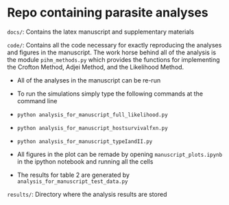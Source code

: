 # Repo containing parasite analyses

`docs/`: Contains the latex manuscript and supplementary materials

`code/`: Contains all the code necessary for exactly reproducing the 
analyses and figures in the manuscript. The work horse behind all of the analysis is the module `pihm_methods.py` which provides the functions for implementing the Crofton Method, Adjei Method, and the Likelihood Method. 

- All of the analyses in the manuscript can be re-run

- To run the simulations simply type the following commands at the command line

- `python analysis_for_manuscript_full_likelihood.py`

- `python analysis_for_manuscript_hostsurvivalfxn.py`

- `python analysis_for_manuscript_typeIandII.py`

- All figures in the plot can be remade by opening `manuscript_plots.ipynb` in the ipython notebook and running all the cells

- The results for table 2 are generated by `analysis_for_manuscript_test_data.py`

`results/`: Directory where the analysis results are stored
